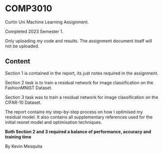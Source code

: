 # COMP3010
Curtin Uni Machine Learning Assignment.

Completed 2023 Semester 1.

Only uploading my code and results. The assignment document itself will not be uploaded.

## Content
Section 1 is contained in the report, its just notes required in the assignment.

Section 2 task is to train a residual network for image classification on the FashionMNIST Dataset. 

Section 3 task was to train a residual network for image classification on the CIFAR-10 Dataset.

The report contains my step-by-step process on how I optimised my residual model. It also contains all supplementary references used for the initial resnet model and optimisation techniques.

**Both Section 2 and 3 required a balance of performance, accuracy and training time**

By Kevin Mesquita
